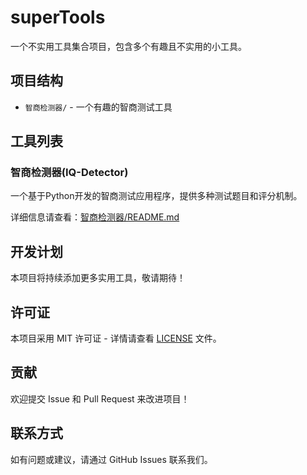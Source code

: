 # superTools

一个不实用工具集合项目，包含多个有趣且不实用的小工具。

## 项目结构

- `智商检测器/` - 一个有趣的智商测试工具

## 工具列表

### 智商检测器(IQ-Detector)
一个基于Python开发的智商测试应用程序，提供多种测试题目和评分机制。

详细信息请查看：[智商检测器/README.md](智商检测器/README.md)

## 开发计划

本项目将持续添加更多实用工具，敬请期待！

## 许可证

本项目采用 MIT 许可证 - 详情请查看 [LICENSE](LICENSE) 文件。

## 贡献

欢迎提交 Issue 和 Pull Request 来改进项目！

## 联系方式

如有问题或建议，请通过 GitHub Issues 联系我们。
